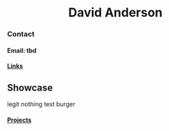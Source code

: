 <h1 align="center">David Anderson</h1>


<h3>Contact</h3>
<h4>Email: tbd</h4>
<h4><a href="test.md">Links</a></h4>


<h2>Showcase</h2>
legit nothing test burger
<h4><a href="pages/projects.md">Projects</a></h4>
